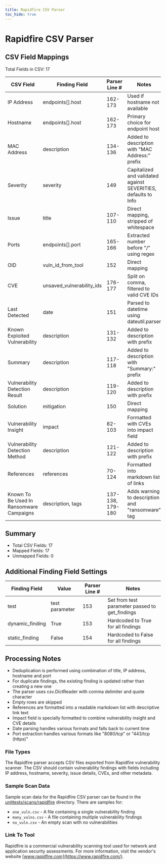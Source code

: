 ```yaml
---
title: Rapidfire CSV Parser
toc_hide: true
---
```


# Rapidfire CSV Parser

## CSV Field Mappings

Total Fields in CSV: 17

| CSV Field | Finding Field | Parser Line # | Notes |
|-----------|---------------|---------------|-------|
| IP Address | endpoints[].host | 162-173 | Used if hostname not available |
| Hostname | endpoints[].host | 162-173 | Primary choice for endpoint host |
| MAC Address | description | 134-136 | Added to description with "MAC Address:" prefix |
| Severity | severity | 149 | Capitalized and validated against SEVERITIES, defaults to Info |
| Issue | title | 107-110 | Direct mapping, stripped of whitespace |
| Ports | endpoints[].port | 165-166 | Extracted number before "/" using regex |
| OID | vuln_id_from_tool | 152 | Direct mapping |
| CVE | unsaved_vulnerability_ids | 176-177 | Split on comma, filtered to valid CVE IDs |
| Last Detected | date | 151 | Parsed to datetime using dateutil.parser |
| Known Exploited Vulnerability | description | 131-132 | Added to description with prefix |
| Summary | description | 117-118 | Added to description with "Summary:" prefix |
| Vulnerability Detection Result | description | 119-120 | Added to description with prefix |
| Solution | mitigation | 150 | Direct mapping |
| Vulnerability Insight | impact | 82-103 | Formatted with CVEs into impact field |
| Vulnerability Detection Method | description | 121-122 | Added to description with prefix |
| References | references | 70-124 | Formatted into markdown list of links |
| Known To Be Used In Ransomware Campaigns | description, tags | 137-138, 179-180 | Adds warning to description and "ransomware" tag |

## Summary

* Total CSV Fields: 17
* Mapped Fields: 17
* Unmapped Fields: 0

## Additional Finding Field Settings

| Finding Field | Value | Parser Line # | Notes |
|---------------|-------|---------------|-------|
| test | test parameter | 153 | Set from test parameter passed to get_findings |
| dynamic_finding | True | 153 | Hardcoded to True for all findings |
| static_finding | False | 154 | Hardcoded to False for all findings |

## Processing Notes

* Deduplication is performed using combination of title, IP address, hostname and port
* For duplicate findings, the existing finding is updated rather than creating a new one
* The parser uses csv.DictReader with comma delimiter and quote character
* Empty rows are skipped
* References are formatted into a readable markdown list with descriptive link text
* Impact field is specially formatted to combine vulnerability insight and CVE details
* Date parsing handles various formats and falls back to current time
* Port extraction handles various formats like "8080/tcp" or "443/tcp (https)"

### File Types
The Rapidfire parser accepts CSV files exported from Rapidfire vulnerability scanner. The CSV should contain vulnerability findings with fields including IP address, hostname, severity, issue details, CVEs, and other metadata.

### Sample Scan Data
Sample scan data for the Rapidfire CSV parser can be found in the [unittests/scans/rapidfire](https://github.com/DefectDojo/django-DefectDojo/tree/master/unittests/scans/rapidfire) directory. 
There are samples for:
* `one_vuln.csv` - A file containing a single vulnerability finding
* `many_vulns.csv` - A file containing multiple vulnerability findings
* `no_vuln.csv` - An empty scan with no vulnerabilities

### Link To Tool
Rapidfire is a commercial vulnerability scanning tool used for network and application security assessments. For more information, visit the vendor's website [www.rapidfire.com](https://www.rapidfire.com/).

